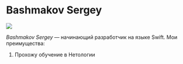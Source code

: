 # Bashmakov Sergey
![](https://sun9-52.userapi.com/impg/NwahCCFf5Z_AGBDQurQawEcQ0UEUCmwE_83wBQ/-Ekj7rRBERA.jpg?size=2560x1709&quality=95&sign=574534940e603c7a967db6d2cc4e4247&type=album)

*Bashmakov Sergey* — начинающий разработчик на языке Swift.
Мои преимущества:

1. Прохожу обучение в Нетологии
